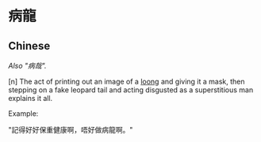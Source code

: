 # 病龍
## Chinese

*Also "病哉".*

[n] The act of printing out an image of a [loong](https://zh.wikipedia.org/wiki/LOONG_9) and giving it a mask, then stepping on a fake leopard tail and acting disgusted as a superstitious man explains it all.

Example:

"記得好好保重健康啊，唔好做病龍啊。"